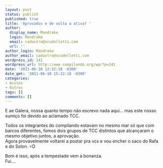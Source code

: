 ```yaml
---
layout: post
status: publish
published: true
title: 'Aprovados e de volta a ativa? '
author:
  display_name: Mandrake
  login: Mandrake
  email: cadastro@scudelletti.com
  url: ''
author_login: Mandrake
author_email: cadastro@scudelletti.com
wordpress_id: 241
wordpress_url: http://www.compilando.org/wp/?p=241
date: '2011-06-10 12:32:18 -0300'
date_gmt: '2011-06-10 15:32:18 -0300'
categories:
- Avisos
- Outros
tags: []
comments: []
---
```

<p>E ae Galera, nossa quanto tempo não escrevo nada aqui... mas este nosso sumiço foi devido ao aclamado TCC.</p>
<p>Todos os integrantes do compilando estavam no mesmo mar só que com barcos diferentes, fomos dois grupos de TCC distintos que alcançaram o mesmo objetivo juntos, a aprovação.<br />
Agora provavelmente voltarei a postar pra vcs e vou encher o saco do Rafa e do Solon. =D</p>
<p>Bom é isso, após a tempestade vem a bonanza.<br />
Fui....</p>
